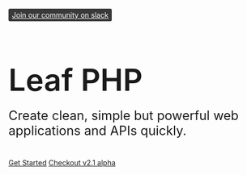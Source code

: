 <a href="https://join.slack.com/t/leafphp/shared_invite/enQtNzg5MDU1NDMzMTg2LWQzMDJlNWMzOGVkN2FkNTQ0YWFkNTY0NWYxYzY1NzA0MjU1MDFmYjY4Nzg3ZTNiYWYyNThlOWE5MmI1MTNmODE" target="_blank" style="background: #393939; color: white; padding: 4px 7px; border-radius: 3px;">
	Join our community on slack
</a>
<h1 style="font-size: 60px; font-weight: 600;">Leaf PHP <!--<span style="font-size: 30px;">v2.0</span>--></h1>
<p style="font-size: 25px; margin-top: -20px; margin-bottom: 40px;">
	Create clean, simple but powerful web applications and APIs quickly.
</p>

[Get Started](2.0/intro/)
[Checkout v2.1 alpha](2.1-alpha/)
